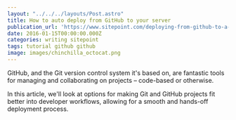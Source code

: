 ```yaml
---
layout: "../../../layouts/Post.astro"
title: How to auto deploy from GitHub to your server
publication_url: 'https://www.sitepoint.com/deploying-from-github-to-a-server/'
date: 2016-01-15T00:00:00.000Z
categories: writing sitepoint
tags: tutorial github github
image: images/chinchilla_octocat.png
---
```


GitHub, and the Git version control system it's based on, are fantastic tools for managing and collaborating on projects – code-based or otherwise.

In this article, we'll look at options for making Git and GitHub projects fit better into developer workflows, allowing for a smooth and hands-off deployment process.
